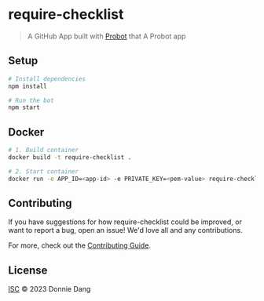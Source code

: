 # require-checklist

> A GitHub App built with [Probot](https://github.com/probot/probot) that A Probot app

## Setup

```sh
# Install dependencies
npm install

# Run the bot
npm start
```

## Docker

```sh
# 1. Build container
docker build -t require-checklist .

# 2. Start container
docker run -e APP_ID=<app-id> -e PRIVATE_KEY=<pem-value> require-checklist
```

## Contributing

If you have suggestions for how require-checklist could be improved, or want to report a bug, open an issue! We'd love all and any contributions.

For more, check out the [Contributing Guide](CONTRIBUTING.md).

## License

[ISC](LICENSE) © 2023 Donnie Dang
